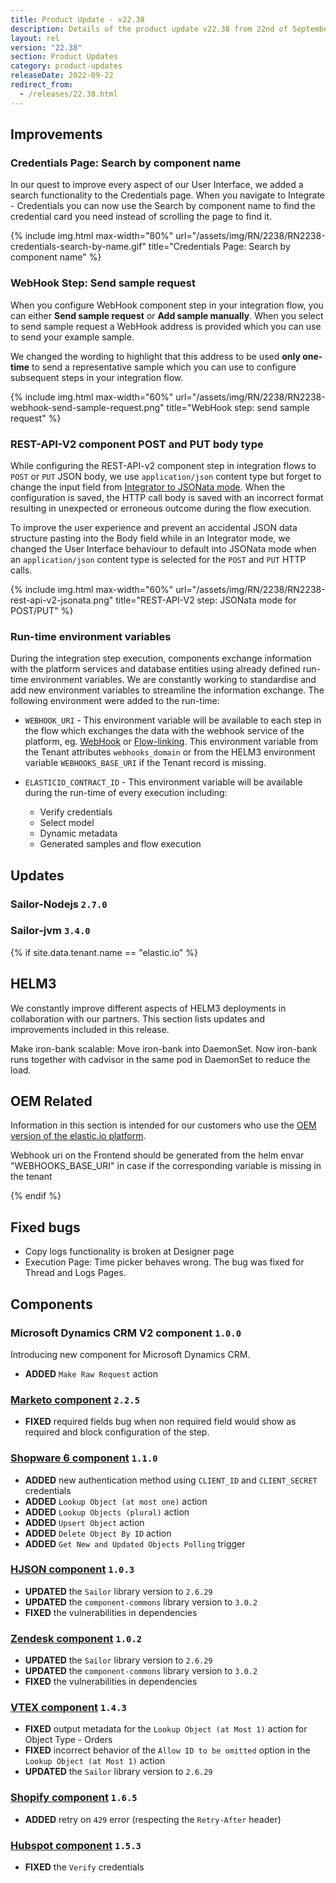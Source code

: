 ```yaml
---
title: Product Update - v22.38
description: Details of the product update v22.38 from 22nd of September 2022.
layout: rel
version: "22.38"
section: Product Updates
category: product-updates
releaseDate: 2022-09-22
redirect_from:
  - /releases/22.38.html
---
```


## Improvements

### Credentials Page: Search by component name

In our quest to improve every aspect of our User Interface, we added a search functionality
to the Credentials page. When you navigate to Integrate - Credentials you can now
use the Search by component name to find the credential card you need instead of
scrolling the page to find it.

{% include img.html max-width="80%" url="/assets/img/RN/2238/RN2238-credentials-search-by-name.gif" title="Credentials Page: Search by component name" %}

### WebHook Step: Send sample request

When you configure WebHook component step in your integration flow, you can either
**Send sample request** or **Add sample manually**. When you select to send sample
request a WebHook address is provided which you can use to send your example sample.

We changed the wording to highlight that this address to be used **only one-time** to
send a representative sample which you can use to configure subsequent steps in your
integration flow.

{% include img.html max-width="60%" url="/assets/img/RN/2238/RN2238-webhook-send-sample-request.png" title="WebHook step: send sample request" %}

### REST-API-V2 component POST and PUT body type

While configuring the REST-API-v2 component step in integration flows to `POST` or
`PUT` JSON body, we use `application/json` content type but forget to change the
input field from [Integrator to JSONata mode](/guides/mapping-data#jsonata-mode).
When the configuration is saved, the HTTP call body is saved with an incorrect
format resulting in unexpected or erroneous outcome during the flow execution.

To improve the user experience and prevent an accidental JSON data structure pasting
into the Body field while in an Integrator mode, we changed the User Interface
behaviour to default into JSONata mode when an `application/json` content type is
selected for the `POST` and `PUT` HTTP calls.

{% include img.html max-width="60%" url="/assets/img/RN/2238/RN2238-rest-api-v2-jsonata.png" title="REST-API-V2 step: JSONata mode for POST/PUT" %}

### Run-time environment variables

During the integration step execution, components exchange information with the
platform services and database entities using already defined run-time environment
variables. We are constantly working to standardise and add new environment variables
to streamline the information exchange. The following environment were added to
the run-time:

*   `WEBHOOK_URI` - This environment variable will be available to each step in the flow which exchanges the data with the webhook service of the platform, eg. [WebHook](/components/webhook/) or [Flow-linking](/components/flow-linking/). This environment variable from the Tenant attributes `webhooks_domain` or from the HELM3 environment variable `WEBHOOKS_BASE_URI` if the Tenant record is missing.

*   `ELASTICIO_CONTRACT_ID` - This environment variable will be available during the run-time of every execution including:
    *   Verify credentials
    *   Select model
    *   Dynamic metadata
    *   Generated samples and flow execution


## Updates

### Sailor-Nodejs `2.7.0`


### Sailor-jvm `3.4.0`


{% if site.data.tenant.name == "elastic.io" %}

## HELM3

We constantly improve different aspects of HELM3 deployments in collaboration
with our partners. This section lists updates and improvements included in this release.

Make iron-bank scalable: Move iron-bank into DaemonSet.
Now iron-bank runs together with cadvisor in the same pod in DaemonSet to reduce the load.

## OEM Related

Information in this section is intended for our customers who use the
[OEM version of the elastic.io platform](https://www.elastic.io/saas-embedded-integration/).

 Webhook uri on the Frontend should be generated from the helm envar "WEBHOOKS_BASE_URI" in case if the corresponding variable is missing in the tenant


{% endif %}

## Fixed bugs

*   Copy logs functionality is broken at Designer page
*   Execution Page: Time picker behaves wrong. The bug was fixed for Thread and Logs Pages.

## Components

### Microsoft Dynamics CRM V2 component `1.0.0`

Introducing new component for Microsoft Dynamics CRM.

*   **ADDED** `Make Raw Request` action

### [Marketo component](/components/marketo/) `2.2.5`

*   **FIXED** required fields bug when non required field would show as required and block configuration of the step.

### [Shopware 6 component](/components/shopware-6/) `1.1.0`

*   **ADDED** new authentication method using `CLIENT_ID` and `CLIENT_SECRET` credentials
*   **ADDED** `Lookup Object (at most one)` action
*   **ADDED** `Lookup Objects (plural)` action
*   **ADDED** `Upsert Object` action
*   **ADDED** `Delete Object By ID` action
*   **ADDED** `Get New and Updated Objects Polling` trigger

### [HJSON component](/components/hjson/) `1.0.3`

*   **UPDATED** the `Sailor` library version to `2.6.29`
*   **UPDATED** the `component-commons` library version to `3.0.2`
*   **FIXED** the vulnerabilities in dependencies

### [Zendesk component](/components/zendesk/) `1.0.2`

*   **UPDATED** the `Sailor` library version to `2.6.29`
*   **UPDATED** the `component-commons` library version to `3.0.2`
*   **FIXED** the vulnerabilities in dependencies

### [VTEX component](/components/vtex/) `1.4.3`

*   **FIXED** output metadata for the `Lookup Object (at Most 1)` action for Object Type - Orders
*   **FIXED** incorrect behavior of the `Allow ID to be omitted` option in the `Lookup Object (at Most 1)` action
*   **UPDATED** the `Sailor` library version to `2.6.29`

### [Shopify component](/components/shopify/) `1.6.5`

*   **ADDED** retry on `429` error (respecting the `Retry-After` header)

### [Hubspot component](/components/hubspot/) `1.5.3`

*   **FIXED** the `Verify` credentials
